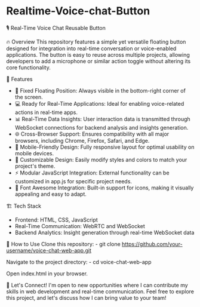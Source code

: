 # Realtime-Voice-chat-Button

🎙️ Real-Time Voice Chat Reusable Button

🔥 Overview
This repository features a simple yet versatile floating button designed for integration into real-time conversation or voice-enabled applications. The button is easy to reuse across multiple projects, allowing developers to add a microphone or similar action toggle without altering its core functionality.

🌟 Features
- 📌 Fixed Floating Position: Always visible in the bottom-right corner of the screen.
- 💻 Ready for Real-Time Applications: Ideal for enabling voice-related actions in real-time apps.
- 📊 Real-Time Data Insights: User interaction data is transmitted through WebSocket connections for backend analysis and insights generation.
- 🌐 Cross-Browser Support: Ensures compatibility with all major browsers, including Chrome, Firefox, Safari, and Edge.
- 📱 Mobile-Friendly Design: Fully responsive layout for optimal usability on mobile devices.
- 🎨 Customizable Design: Easily modify styles and colors to match your project's theme.
- ⚡ Modular JavaScript Integration: External functionality can be customized in app.js for specific project needs.
- 🎨 Font Awesome Integration: Built-in support for icons, making it visually appealing and easy to adapt.

🏗️ Tech Stack
- Frontend: HTML, CSS, JavaScript
- Real-Time Communication: WebRTC and WebSocket
- Backend Analytics: Insight generation through real-time WebSocket data

📝 How to Use
  Clone this repository: - git clone https://github.com/your-username/voice-chat-web-app.git

  Navigate to the project directory: - cd voice-chat-web-app

  Open index.html in your browser.


🤝 Let's Connect!
  I'm open to new opportunities where I can contribute my skills in web development and real-time communication. Feel free to explore this project, and let's discuss how I can bring value to 
  your team!
